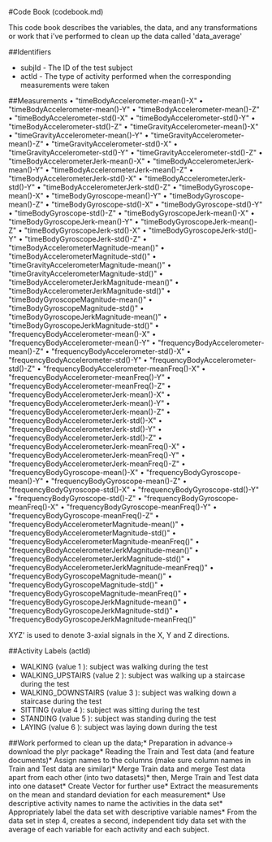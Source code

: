 #Code Book (codebook.md)

This code book describes the variables, the data, and any transformations or work that i've performed to clean up the data called 'data_average' 

##Identifiers
* subjId  - The ID of the test subject 
* actId  - The type of activity performed when the corresponding measurements were taken

##Measurements
•	"timeBodyAccelerometer-mean()-X" 
•	"timeBodyAccelerometer-mean()-Y"
•	"timeBodyAccelerometer-mean()-Z"
•	"timeBodyAccelerometer-std()-X" 
•	"timeBodyAccelerometer-std()-Y" 
•	"timeBodyAccelerometer-std()-Z" 
•	"timeGravityAccelerometer-mean()-X" 
•	"timeGravityAccelerometer-mean()-Y"
•	"timeGravityAccelerometer-mean()-Z"
•	"timeGravityAccelerometer-std()-X" 
•	"timeGravityAccelerometer-std()-Y" 
•	"timeGravityAccelerometer-std()-Z" 
•	"timeBodyAccelerometerJerk-mean()-X"
•	"timeBodyAccelerometerJerk-mean()-Y"
•	"timeBodyAccelerometerJerk-mean()-Z"
•	"timeBodyAccelerometerJerk-std()-X"
•	"timeBodyAccelerometerJerk-std()-Y"
•	"timeBodyAccelerometerJerk-std()-Z" 
•	"timeBodyGyroscope-mean()-X" 
•	"timeBodyGyroscope-mean()-Y" 
•	"timeBodyGyroscope-mean()-Z" 
•	"timeBodyGyroscope-std()-X" 
•	"timeBodyGyroscope-std()-Y"
•	"timeBodyGyroscope-std()-Z"
•	"timeBodyGyroscopeJerk-mean()-X" 
•	"timeBodyGyroscopeJerk-mean()-Y" 
•	"timeBodyGyroscopeJerk-mean()-Z" 
•	"timeBodyGyroscopeJerk-std()-X" 
•	"timeBodyGyroscopeJerk-std()-Y" 
•	"timeBodyGyroscopeJerk-std()-Z"
•	"timeBodyAccelerometerMagnitude-mean()"
•	"timeBodyAccelerometerMagnitude-std()"
•	"timeGravityAccelerometerMagnitude-mean()"
•	"timeGravityAccelerometerMagnitude-std()"
•	"timeBodyAccelerometerJerkMagnitude-mean()"
•	"timeBodyAccelerometerJerkMagnitude-std()" 
•	"timeBodyGyroscopeMagnitude-mean()"
•	"timeBodyGyroscopeMagnitude-std()"
•	"timeBodyGyroscopeJerkMagnitude-mean()"
•	"timeBodyGyroscopeJerkMagnitude-std()"
•	"frequencyBodyAccelerometer-mean()-X"
•	"frequencyBodyAccelerometer-mean()-Y" 
•	"frequencyBodyAccelerometer-mean()-Z" 
•	"frequencyBodyAccelerometer-std()-X"
•	"frequencyBodyAccelerometer-std()-Y" 
•	"frequencyBodyAccelerometer-std()-Z"
•	"frequencyBodyAccelerometer-meanFreq()-X" 
•	"frequencyBodyAccelerometer-meanFreq()-Y" 
•	"frequencyBodyAccelerometer-meanFreq()-Z"
•	"frequencyBodyAccelerometerJerk-mean()-X" 
•	"frequencyBodyAccelerometerJerk-mean()-Y" 
•	"frequencyBodyAccelerometerJerk-mean()-Z" 
•	"frequencyBodyAccelerometerJerk-std()-X" 
•	"frequencyBodyAccelerometerJerk-std()-Y"
•	"frequencyBodyAccelerometerJerk-std()-Z"
•	"frequencyBodyAccelerometerJerk-meanFreq()-X"
•	"frequencyBodyAccelerometerJerk-meanFreq()-Y"
•	"frequencyBodyAccelerometerJerk-meanFreq()-Z"
•	"frequencyBodyGyroscope-mean()-X"
•	"frequencyBodyGyroscope-mean()-Y"
•	"frequencyBodyGyroscope-mean()-Z"
•	"frequencyBodyGyroscope-std()-X"
•	"frequencyBodyGyroscope-std()-Y" 
•	"frequencyBodyGyroscope-std()-Z" 
•	"frequencyBodyGyroscope-meanFreq()-X" 
•	"frequencyBodyGyroscope-meanFreq()-Y"
•	"frequencyBodyGyroscope-meanFreq()-Z" 
•	"frequencyBodyAccelerometerMagnitude-mean()" 
•	"frequencyBodyAccelerometerMagnitude-std()" 
•	"frequencyBodyAccelerometerMagnitude-meanFreq()" 
•	"frequencyBodyAccelerometerJerkMagnitude-mean()" 
•	"frequencyBodyAccelerometerJerkMagnitude-std()" 
•	"frequencyBodyAccelerometerJerkMagnitude-meanFreq()" 
•	"frequencyBodyGyroscopeMagnitude-mean()"
•	"frequencyBodyGyroscopeMagnitude-std()"
•	"frequencyBodyGyroscopeMagnitude-meanFreq()" 
•	"frequencyBodyGyroscopeJerkMagnitude-mean()" 
•	"frequencyBodyGyroscopeJerkMagnitude-std()"
•	"frequencyBodyGyroscopeJerkMagnitude-meanFreq()"

XYZ' is used to denote 3-axial signals in the X, Y and Z directions.

##Activity Labels (actId)
* WALKING  (value  1 ): subject was walking during the test
* WALKING_UPSTAIRS  (value  2 ): subject was walking up a staircase during the test
* WALKING_DOWNSTAIRS  (value  3 ): subject was walking down a staircase during the test
* SITTING  (value  4 ): subject was sitting during the test
* STANDING  (value  5 ): subject was standing during the test
* LAYING  (value  6 ): subject was laying down during the test

##Work performed to clean up the data;* Preparation in advance-> download the plyr package* Reading the Train and Test data (and feature documents)* Assign names to the columns (make sure column names in Train and Test data are similar)* Merge Train data and merge Test data apart from each other (into two datasets)* then, Merge Train and Test data into one dataset* Create Vector for further use* Extract the measurements on the mean and standard deviation for each measurement* Use descriptive activity names to name the activities in the data set* Appropriately label the data set with descriptive variable names* From the data set in step 4, creates a second, independent tidy data set with the average of each variable for each activity and each subject.
